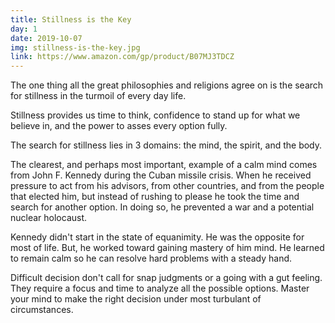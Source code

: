 ```yaml
---
title: Stillness is the Key
day: 1
date: 2019-10-07
img: stillness-is-the-key.jpg
link: https://www.amazon.com/gp/product/B07MJ3TDCZ
---
```


The one thing all the great philosophies and religions agree on is the search
for stillness in the turmoil of every day life.

Stillness provides us time to think, confidence to stand up for what we believe
in, and the power to asses every option fully.

The search for stillness lies in 3 domains: the mind, the spirit, and the body.

The clearest, and perhaps most important, example of a calm mind comes from John
F. Kennedy during the Cuban missile crisis. When he received pressure to act
from his advisors, from other countries, and from the people that elected him,
but instead of rushing to please he took the time and search for another option.
In doing so, he prevented a war and a potential nuclear holocaust. 

Kennedy didn't start in the state of equanimity. He was the opposite for most of
life. But, he worked toward gaining mastery of him mind. He learned to remain
calm so he can resolve hard problems with a steady hand.

Difficult decision don't call for snap judgments or a going with a gut feeling.
They require a focus and time to analyze all the possible options. Master your
mind to make the right decision under most turbulant of circumstances.
